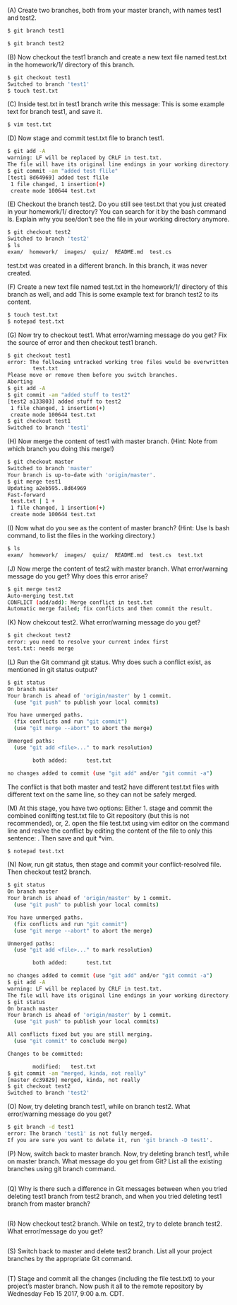 (A) Create two branches, both from your master branch, with names test1 and test2.

```bash
$ git branch test1
```
```bash
$ git branch test2
```

(B) Now checkout the test1 branch and create a new text file named test.txt in the homework/1/ directory of this branch.
```bash
$ git checkout test1
Switched to branch 'test1'
$ touch test.txt
```



(C) Inside test.txt in test1 branch write this message: This is some example text for branch test1, and save it.
```bash
$ vim test.txt
```




(D) Now stage and commit test.txt file to branch test1.
```bash
$ git add -A
warning: LF will be replaced by CRLF in test.txt.
The file will have its original line endings in your working directory.
$ git commit -am "added test flile"
[test1 8d64969] added test flile
 1 file changed, 1 insertion(+)
 create mode 100644 test.txt
```




(E) Checkout the branch test2. Do you still see test.txt that you just created in your homework/1/ directory? You can search for it by the bash command ls. Explain why you see/don’t see the file in your working directory anymore.
```bash
$ git checkout test2
Switched to branch 'test2'
$ ls
exam/  homework/  images/  quiz/  README.md  test.cs
```
test.txt was created in a different branch. In this branch, it was never created.




(F) Create a new text file named test.txt in the homework/1/ directory of this branch as well, and add This is some example text for branch test2 to its content.
```bash
$ touch test.txt
$ notepad test.txt
```




(G) Now try to checkout test1. What error/warning message do you get? Fix the source of error and then checkout test1 branch.
```bash
$ git checkout test1
error: The following untracked working tree files would be overwritten by checkout:
        test.txt
Please move or remove them before you switch branches.
Aborting
$ git add -A
$ git commit -am "added stuff to test2"
[test2 a133803] added stuff to test2
 1 file changed, 1 insertion(+)
 create mode 100644 test.txt
$ git checkout test1
Switched to branch 'test1'
```




(H) Now merge the content of test1 with master branch. (Hint: Note from which branch you doing this merge!)
```bash
$ git checkout master
Switched to branch 'master'
Your branch is up-to-date with 'origin/master'.
$ git merge test1
Updating a2eb595..8d64969
Fast-forward
 test.txt | 1 +
 1 file changed, 1 insertion(+)
 create mode 100644 test.txt
```




(I) Now what do you see as the content of master branch? (Hint: Use ls bash command, to list the files in the working directory.)
```bash
$ ls
exam/  homework/  images/  quiz/  README.md  test.cs  test.txt
```




(J) Now merge the content of test2 with master branch. What error/warning message do you get? Why does this error arise?
```bash
$ git merge test2
Auto-merging test.txt
CONFLICT (add/add): Merge conflict in test.txt
Automatic merge failed; fix conflicts and then commit the result.
```




(K) Now chekcout test2. What error/warning message do you get?
```bash
$ git checkout test2
error: you need to resolve your current index first
test.txt: needs merge
```




(L) Run the Git command git status. Why does such a conflict exist, as mentioned in git status output?
```bash
$ git status
On branch master
Your branch is ahead of 'origin/master' by 1 commit.
  (use "git push" to publish your local commits)

You have unmerged paths.
  (fix conflicts and run "git commit")
  (use "git merge --abort" to abort the merge)

Unmerged paths:
  (use "git add <file>..." to mark resolution)

        both added:      test.txt

no changes added to commit (use "git add" and/or "git commit -a")
```
The conflict is that both master and test2 have different test.txt files with different text on the same line, so they can not be safely merged.

(M) At this stage, you have two options: Either 1. stage and commit the combined conlifting test.txt file to Git repository (but this is not recommended), or, 2. open the file test.txt using vim editor on the command line and reslve the conflict by editing the content of the file to only this sentence: . Then save and quit *vim.
```bash
$ notepad test.txt
```




(N) Now, run git status, then stage and commit your conflict-resolved file. Then checkout test2 branch.
```bash
$ git status
On branch master
Your branch is ahead of 'origin/master' by 1 commit.
  (use "git push" to publish your local commits)

You have unmerged paths.
  (fix conflicts and run "git commit")
  (use "git merge --abort" to abort the merge)

Unmerged paths:
  (use "git add <file>..." to mark resolution)

        both added:      test.txt

no changes added to commit (use "git add" and/or "git commit -a")
$ git add -A
warning: LF will be replaced by CRLF in test.txt.
The file will have its original line endings in your working directory.
$ git status
On branch master
Your branch is ahead of 'origin/master' by 1 commit.
  (use "git push" to publish your local commits)

All conflicts fixed but you are still merging.
  (use "git commit" to conclude merge)

Changes to be committed:

        modified:   test.txt
$ git commit -am "merged, kinda, not really"
[master dc39829] merged, kinda, not really
$ git checkout test2
Switched to branch 'test2'
```




(O) Now, try deleting branch test1, while on branch test2. What error/warning message do you get?
```bash
$ git branch -d test1
error: The branch 'test1' is not fully merged.
If you are sure you want to delete it, run 'git branch -D test1'.
```




(P) Now, switch back to master branch. Now, try deleting branch test1, while on master branch. What message do you get from Git? List all the existing branches using git branch command.
```bash
```




(Q) Why is there such a difference in Git messages between when you tried deleting test1 branch from test2 branch, and when you tried deleting test1 branch from master branch?
```bash
```




(R) Now checkout test2 branch. While on test2, try to delete branch test2. What error/message do you get?
```bash
```




(S) Switch back to master and delete test2 branch. List all your project branches by the appropriate Git command.
```bash
```




(T) Stage and commit all the changes (including the file test.txt) to your project’s master branch. Now push it all to the remote repository by Wednesday Feb 15 2017, 9:00 a.m. CDT.
```bash
```


